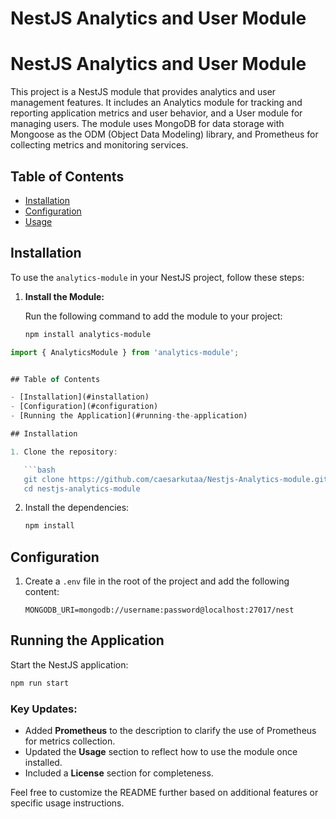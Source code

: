 # NestJS Analytics and User Module

# NestJS Analytics and User Module

This project is a NestJS module that provides analytics and user management features. It includes an Analytics module for tracking and reporting application metrics and user behavior, and a User module for managing users. The module uses MongoDB for data storage with Mongoose as the ODM (Object Data Modeling) library, and Prometheus for collecting metrics and monitoring services.

## Table of Contents

- [Installation](#installation)
- [Configuration](#configuration)
- [Usage](#usage)

## Installation

To use the `analytics-module` in your NestJS project, follow these steps:

1. **Install the Module:**

   Run the following command to add the module to your project:

   ```bash
   npm install analytics-module
   ```

````typescript
import { AnalyticsModule } from 'analytics-module';


## Table of Contents

- [Installation](#installation)
- [Configuration](#configuration)
- [Running the Application](#running-the-application)

## Installation

1. Clone the repository:

   ```bash
   git clone https://github.com/caesarkutaa/Nestjs-Analytics-module.git
   cd nestjs-analytics-module
````

2. Install the dependencies:

   ```bash
   npm install
   ```

## Configuration

1. Create a `.env` file in the root of the project and add the following content:

   ```env
   MONGODB_URI=mongodb://username:password@localhost:27017/nest
   ```

## Running the Application

Start the NestJS application:

```bash
npm run start
```

### Key Updates:

- Added **Prometheus** to the description to clarify the use of Prometheus for metrics collection.
- Updated the **Usage** section to reflect how to use the module once installed.
- Included a **License** section for completeness.

Feel free to customize the README further based on additional features or specific usage instructions.
